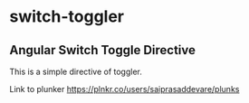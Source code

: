 # switch-toggler
## Angular Switch Toggle Directive

This is a simple directive of toggler.


Link to plunker  https://plnkr.co/users/saiprasaddevare/plunks
